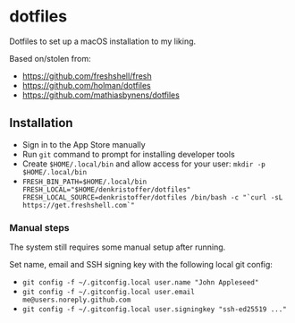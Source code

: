 # dotfiles

Dotfiles to set up a macOS installation to my liking.

Based on/stolen from:

- https://github.com/freshshell/fresh
- https://github.com/holman/dotfiles
- https://github.com/mathiasbynens/dotfiles

## Installation

- Sign in to the App Store manually
- Run `git` command to prompt for installing developer tools
- Create `$HOME/.local/bin` and allow access for your user: `mkdir -p $HOME/.local/bin`
- `` FRESH_BIN_PATH=$HOME/.local/bin FRESH_LOCAL="$HOME/denkristoffer/dotfiles" FRESH_LOCAL_SOURCE=denkristoffer/dotfiles /bin/bash -c "`curl -sL https://get.freshshell.com`" ``

### Manual steps

The system still requires some manual setup after running.

Set name, email and SSH signing key with the following local git config:

- `git config -f ~/.gitconfig.local user.name "John Appleseed"`
- `git config -f ~/.gitconfig.local user.email me@users.noreply.github.com`
- `git config -f ~/.gitconfig.local user.signingkey "ssh-ed25519 ..."`
